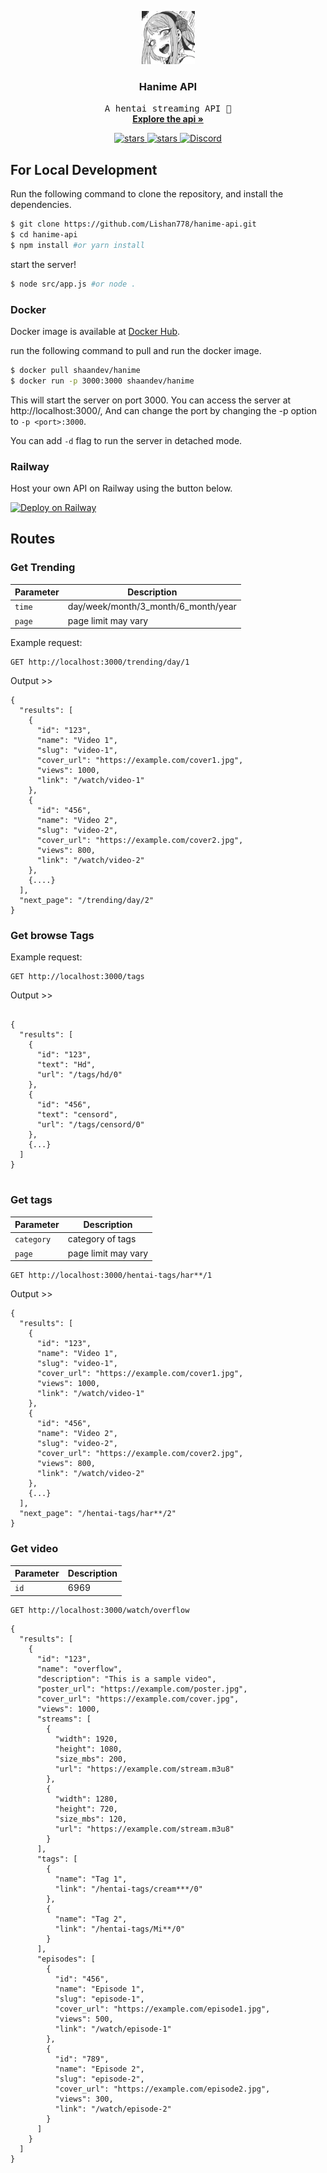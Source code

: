 <p align="center">
  <a href="https://github.com/Lishan778/hanime-api">
    <img src="images/image1.png" alt="Logo" width="85" height="85">
  </a>

  <h3 align="center">Hanime API</h3>

  <p align="center">
    <samp>A hentai streaming API 👀</samp>
    <br />
    <a href="#routes"><strong>Explore the api »</strong></a>
    <br />
  </p>
  <p align="center">
    <a href="https://github.com/Lishan778/hanime-api/actions/workflows/docker-image.yml">
      <img src="https://github.com/Lishan778/hanime-api/actions/workflows/docker-image.yml/badge.svg" alt="stars">
    </a>
    <a href="https://github.com/Lishan778/hanime-api">
      <img src="https://img.shields.io/github/stars/Lishan778/hanime-api" alt="stars">
    </a>
    <a href="https://discord.gg/KyKye8TXsJ">
      <img src="https://img.shields.io/discord/961164998363738133?color=7289da&label=discord&logo=discord&logoColor=7289da" alt="Discord">
    </a>
  </p>
</p>

## For Local Development

Run the following command to clone the repository, and install the dependencies.

```sh
$ git clone https://github.com/Lishan778/hanime-api.git
$ cd hanime-api
$ npm install #or yarn install
```

start the server!

```sh
$ node src/app.js #or node .
```

### Docker
Docker image is available at [Docker Hub]([https://hub.docker.com/r/shaandev/hanime]).

run the following command to pull and run the docker image.

```sh
$ docker pull shaandev/hanime
$ docker run -p 3000:3000 shaandev/hanime
```
This will start the server on port 3000. You can access the server at http://localhost:3000/, And can change the port by changing the -p option to `-p <port>:3000`.

You can add `-d` flag to run the server in detached mode.

### Railway
Host your own API on Railway using the button below.

[![Deploy on Railway](https://railway.app/button.svg)](https://railway.app/template/xa2prB?referralCode=IQ6SJj)


## Routes

### Get Trending

| Parameter | Description                         |
| --------- | ----------------------------------- |
| `time`    | day/week/month/3_month/6_month/year |
| `page`    | page limit may vary                 |

Example request:

```
GET http://localhost:3000/trending/day/1
```

Output >>

```
{
  "results": [
    {
      "id": "123",
      "name": "Video 1",
      "slug": "video-1",
      "cover_url": "https://example.com/cover1.jpg",
      "views": 1000,
      "link": "/watch/video-1"
    },
    {
      "id": "456",
      "name": "Video 2",
      "slug": "video-2",
      "cover_url": "https://example.com/cover2.jpg",
      "views": 800,
      "link": "/watch/video-2"
    },
    {....}
  ],
  "next_page": "/trending/day/2"
}

```

### Get browse Tags

Example request:

```
GET http://localhost:3000/tags
```

Output >>

```

{
  "results": [
    {
      "id": "123",
      "text": "Hd",
      "url": "/tags/hd/0"
    },
    {
      "id": "456",
      "text": "censord",
      "url": "/tags/censord/0"
    },
    {...}
  ]
}


```

### Get tags

| Parameter  | Description         |
| ---------- | ------------------- |
| `category` | category of tags    |
| `page`     | page limit may vary |

```
GET http://localhost:3000/hentai-tags/har**/1
```

Output >>

```
{
  "results": [
    {
      "id": "123",
      "name": "Video 1",
      "slug": "video-1",
      "cover_url": "https://example.com/cover1.jpg",
      "views": 1000,
      "link": "/watch/video-1"
    },
    {
      "id": "456",
      "name": "Video 2",
      "slug": "video-2",
      "cover_url": "https://example.com/cover2.jpg",
      "views": 800,
      "link": "/watch/video-2"
    },
    {...}
  ],
  "next_page": "/hentai-tags/har**/2"
}

```

### Get video

| Parameter | Description |
| --------- | ----------- |
| `id`      | 6969        |

```
GET http://localhost:3000/watch/overflow
```

```
{
  "results": [
    {
      "id": "123",
      "name": "overflow",
      "description": "This is a sample video",
      "poster_url": "https://example.com/poster.jpg",
      "cover_url": "https://example.com/cover.jpg",
      "views": 1000,
      "streams": [
        {
          "width": 1920,
          "height": 1080,
          "size_mbs": 200,
          "url": "https://example.com/stream.m3u8"
        },
        {
          "width": 1280,
          "height": 720,
          "size_mbs": 120,
          "url": "https://example.com/stream.m3u8"
        }
      ],
      "tags": [
        {
          "name": "Tag 1",
          "link": "/hentai-tags/cream***/0"
        },
        {
          "name": "Tag 2",
          "link": "/hentai-tags/Mi**/0"
        }
      ],
      "episodes": [
        {
          "id": "456",
          "name": "Episode 1",
          "slug": "episode-1",
          "cover_url": "https://example.com/episode1.jpg",
          "views": 500,
          "link": "/watch/episode-1"
        },
        {
          "id": "789",
          "name": "Episode 2",
          "slug": "episode-2",
          "cover_url": "https://example.com/episode2.jpg",
          "views": 300,
          "link": "/watch/episode-2"
        }
      ]
    }
  ]
}

```
